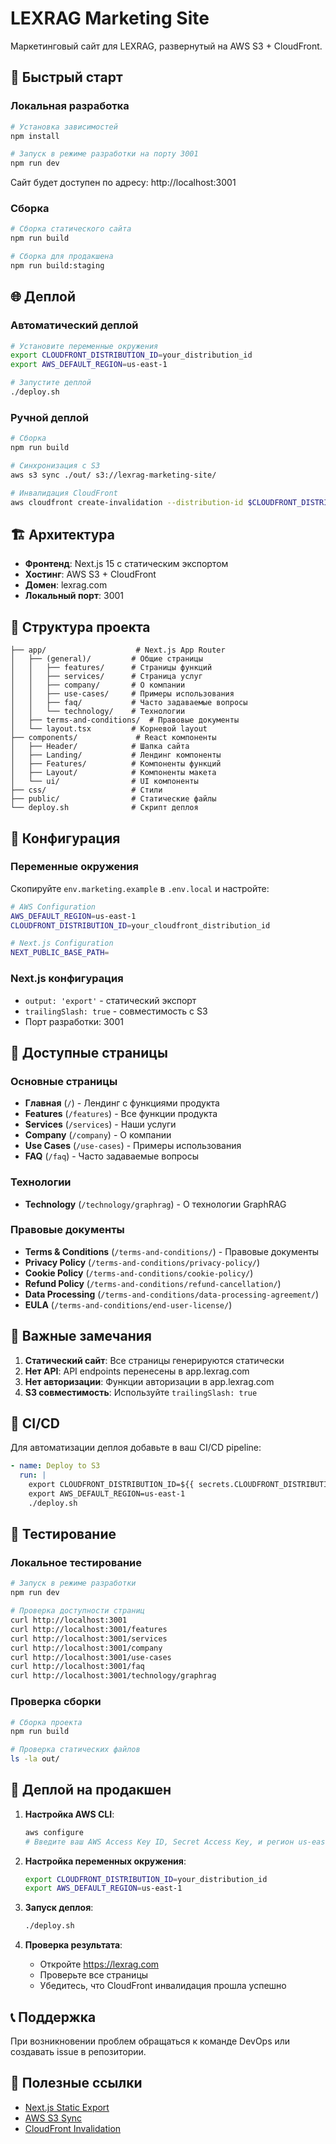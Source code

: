 # LEXRAG Marketing Site

Маркетинговый сайт для LEXRAG, развернутый на AWS S3 + CloudFront.

## 🚀 Быстрый старт

### Локальная разработка
```bash
# Установка зависимостей
npm install

# Запуск в режиме разработки на порту 3001
npm run dev
```

Сайт будет доступен по адресу: http://localhost:3001

### Сборка
```bash
# Сборка статического сайта
npm run build

# Сборка для продакшена
npm run build:staging
```

## 🌐 Деплой

### Автоматический деплой
```bash
# Установите переменные окружения
export CLOUDFRONT_DISTRIBUTION_ID=your_distribution_id
export AWS_DEFAULT_REGION=us-east-1

# Запустите деплой
./deploy.sh
```

### Ручной деплой
```bash
# Сборка
npm run build

# Синхронизация с S3
aws s3 sync ./out/ s3://lexrag-marketing-site/

# Инвалидация CloudFront
aws cloudfront create-invalidation --distribution-id $CLOUDFRONT_DISTRIBUTION_ID --paths "/*"
```

## 🏗️ Архитектура

- **Фронтенд**: Next.js 15 с статическим экспортом
- **Хостинг**: AWS S3 + CloudFront
- **Домен**: lexrag.com
- **Локальный порт**: 3001

## 📁 Структура проекта

```
├── app/                    # Next.js App Router
│   ├── (general)/         # Общие страницы
│   │   ├── features/      # Страницы функций
│   │   ├── services/      # Страница услуг
│   │   ├── company/       # О компании
│   │   ├── use-cases/     # Примеры использования
│   │   ├── faq/           # Часто задаваемые вопросы
│   │   └── technology/    # Технологии
│   ├── terms-and-conditions/  # Правовые документы
│   └── layout.tsx         # Корневой layout
├── components/             # React компоненты
│   ├── Header/            # Шапка сайта
│   ├── Landing/           # Лендинг компоненты
│   ├── Features/          # Компоненты функций
│   ├── Layout/            # Компоненты макета
│   └── ui/                # UI компоненты
├── css/                   # Стили
├── public/                # Статические файлы
└── deploy.sh              # Скрипт деплоя
```

## 🔧 Конфигурация

### Переменные окружения
Скопируйте `env.marketing.example` в `.env.local` и настройте:

```bash
# AWS Configuration
AWS_DEFAULT_REGION=us-east-1
CLOUDFRONT_DISTRIBUTION_ID=your_cloudfront_distribution_id

# Next.js Configuration
NEXT_PUBLIC_BASE_PATH=
```

### Next.js конфигурация
- `output: 'export'` - статический экспорт
- `trailingSlash: true` - совместимость с S3
- Порт разработки: 3001

## 📱 Доступные страницы

### Основные страницы
- **Главная** (`/`) - Лендинг с функциями продукта
- **Features** (`/features`) - Все функции продукта
- **Services** (`/services`) - Наши услуги
- **Company** (`/company`) - О компании
- **Use Cases** (`/use-cases`) - Примеры использования
- **FAQ** (`/faq`) - Часто задаваемые вопросы

### Технологии
- **Technology** (`/technology/graphrag`) - О технологии GraphRAG

### Правовые документы
- **Terms & Conditions** (`/terms-and-conditions/`) - Правовые документы
- **Privacy Policy** (`/terms-and-conditions/privacy-policy/`)
- **Cookie Policy** (`/terms-and-conditions/cookie-policy/`)
- **Refund Policy** (`/terms-and-conditions/refund-cancellation/`)
- **Data Processing** (`/terms-and-conditions/data-processing-agreement/`)
- **EULA** (`/terms-and-conditions/end-user-license/`)

## 🚨 Важные замечания

1. **Статический сайт**: Все страницы генерируются статически
2. **Нет API**: API endpoints перенесены в app.lexrag.com
3. **Нет авторизации**: Функции авторизации в app.lexrag.com
4. **S3 совместимость**: Используйте `trailingSlash: true`

## 🔄 CI/CD

Для автоматизации деплоя добавьте в ваш CI/CD pipeline:

```yaml
- name: Deploy to S3
  run: |
    export CLOUDFRONT_DISTRIBUTION_ID=${{ secrets.CLOUDFRONT_DISTRIBUTION_ID }}
    export AWS_DEFAULT_REGION=us-east-1
    ./deploy.sh
```

## 🧪 Тестирование

### Локальное тестирование
```bash
# Запуск в режиме разработки
npm run dev

# Проверка доступности страниц
curl http://localhost:3001
curl http://localhost:3001/features
curl http://localhost:3001/services
curl http://localhost:3001/company
curl http://localhost:3001/use-cases
curl http://localhost:3001/faq
curl http://localhost:3001/technology/graphrag
```

### Проверка сборки
```bash
# Сборка проекта
npm run build

# Проверка статических файлов
ls -la out/
```

## 🚀 Деплой на продакшен

1. **Настройка AWS CLI**:
   ```bash
   aws configure
   # Введите ваш AWS Access Key ID, Secret Access Key, и регион us-east-1
   ```

2. **Настройка переменных окружения**:
   ```bash
   export CLOUDFRONT_DISTRIBUTION_ID=your_distribution_id
   export AWS_DEFAULT_REGION=us-east-1
   ```

3. **Запуск деплоя**:
   ```bash
   ./deploy.sh
   ```

4. **Проверка результата**:
   - Откройте https://lexrag.com
   - Проверьте все страницы
   - Убедитесь, что CloudFront инвалидация прошла успешно

## 📞 Поддержка

При возникновении проблем обращаться к команде DevOps или создавать issue в репозитории.

## 🔗 Полезные ссылки

- [Next.js Static Export](https://nextjs.org/docs/app/building-your-application/deploying/static-exports)
- [AWS S3 Sync](https://docs.aws.amazon.com/cli/latest/reference/s3/sync.html)
- [CloudFront Invalidation](https://docs.aws.amazon.com/cloudfront/latest/APIReference/API_CreateInvalidation.html)
